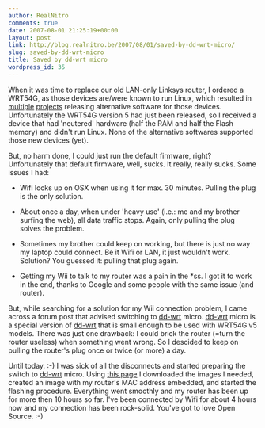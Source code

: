 ```yaml
---
author: RealNitro
comments: true
date: 2007-08-01 21:25:19+00:00
layout: post
link: http://blog.realnitro.be/2007/08/01/saved-by-dd-wrt-micro/
slug: saved-by-dd-wrt-micro
title: Saved by dd-wrt micro
wordpress_id: 35
---
```


When it was time to replace our old LAN-only Linksys router, I ordered a WRT54G, as those devices are/were known to run Linux, which resulted in [multiple](http://openwrt.org/) [projects](http://www.dd-wrt.com/) releasing alternative software for those devices. Unfortunately the WRT54G version 5 had just been released, so I received a device that had 'neutered' hardware (half the RAM and half the Flash memory) and didn't run Linux. None of the alternative softwares supported those new devices (yet).

But, no harm done, I could just run the default firmware, right? Unfortunately that default firmware, well, sucks. It really, really sucks. Some issues I had:



	
  * Wifi locks up on OSX when using it for max. 30 minutes. Pulling the plug is the only solution.

	
  * About once a day, when under 'heavy use' (i.e.: me and my brother surfing the web), all data traffic stops. Again, only pulling the plug solves the problem.

	
  * Sometimes my brother could keep on working, but there is just no way my laptop could connect. Be it Wifi or LAN, it just wouldn't work. Solution? You guessed it: pulling that plug again.

	
  * Getting my Wii to talk to my router was a pain in the *ss. I got it to work in the end, thanks to Google and some people with the same issue (and router).



But, while searching for a solution for my Wii connection problem, I came across a forum post that advised switching to [dd-wrt](http://www.dd-wrt.com/) micro. [dd-wrt](http://www.dd-wrt.com/) micro is a special version of [dd-wrt](http://www.dd-wrt.com/) that is small enough to be used with WRT54G v5 models. There was just one drawback: I could brick the router (=turn the router useless) when something went wrong. So I descided to keep on pulling the router's plug once or twice (or more) a day.

Until today. :-) I was sick of all the disconnects and started preparing the switch to [dd-wrt](http://www.dd-wrt.com/) micro. Using [this page](http://www.bitsum.com/openwiking/owbase/ow.asp?WRT54G5_CFE) I downloaded the images I needed, created an image with my router's MAC address embedded, and started the flashing procedure. Everything went smoothly and my router has been up for more then 10 hours so far. I've been connected by Wifi for about 4 hours now and my connection has been rock-solid. You've got to love Open Source. :-)

